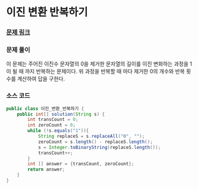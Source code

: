 # 이진 변환 반복하기

### [문제 링크](https://school.programmers.co.kr/learn/courses/30/lessons/70129?language=java)

### 문제 풀이
이 문제는 주어진 이진수 문자열의 0을 제거한 문자열의 길이를 이진 변화하는 과정을 1이 될 때 까지 반복하는 문제이다.
위 과정을 반복할 때 마다 제거한 0의 개수와 반복 횟수를 계산하여 답을 구한다. 

### 소스 코드
```java
public class 이진_변환_반복하기 {
    public int[] solution(String s) {
        int transCount = 0;
        int zeroCount = 0;
        while (!s.equals("1")){
            String replaceS = s.replaceAll("0", "");
            zeroCount = s.length() - replaceS.length();
            s = Integer.toBinaryString(replaceS.length());
            transCount++;
        }
        int [] answer = {transCount, zeroCount};
        return answer;
    }
}
```